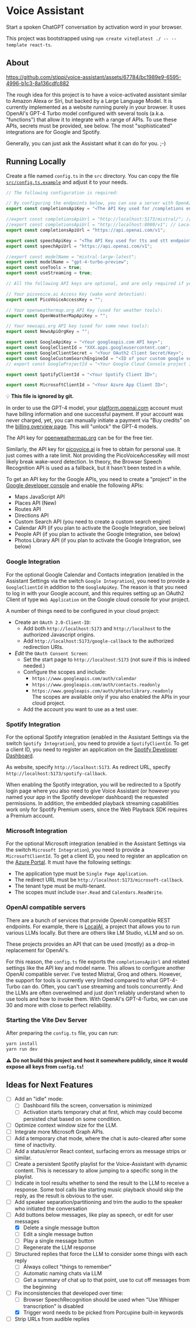 # Voice Assistant

Start a spoken ChatGPT conversation by activation word in your browser.

This project was bootstrapped using `npm create vite@latest ./ -- --template react-ts`.

## About

https://github.com/stippi/voice-assistant/assets/67784/bc1989e9-6595-4996-b1c3-8a136cdfc882

The rough idea for this project is to have a voice-activated assistant similar to Amazon Alexa or Siri, but backed by a Large Language Model.
It is currently implemented as a website running purely in your browser.
It uses OpenAI's GPT-4 Turbo model configured with several tools (a.k.a. "functions") that allow it to integrate with a range of APIs.
To use these APIs, secrets must be provided, see below.
The most "sophisticated" integrations are for Google and Spotify.

Generally, you can just ask the Assistant what it can do for you. ;-)

## Running Locally

Create a file named `config.ts` in the `src` directory.
You can copy the file [`src/config.ts.example`](src/config.ts.example) and adjust it to your needs.

```typescript
// The following configuration is required:

// By configuring the endpoints below, you can use a server with OpenAI compatible REST API:
export const completionsApiKey = "<The API Key used for /completions endpoint>";

//export const completionsApiUrl = "http://localhost:5173/mistral/"; // Proxy for https://api.mistral.ai/v1/ due to CORS issues, see vite.config.ts
//export const completionsApiUrl = "http://localhost:8080/v1"; // LocalAI server, which needs to be started with --cors
export const completionsApiUrl = "https://api.openai.com/v1";

export const speechApiKey = "<The API Key used for tts and stt endpoints>";
export const speechApiUrl = "https://api.openai.com/v1";

//export const modelName = "mistral-large-latest";
export const modelName = "gpt-4-turbo-preview";
export const useTools = true;
export const useStreaming = true;

// All the following API keys are optional, and are only required if you want to use the corresponding features.

// Your picovoice.ai Access Key (wake word detection):
export const PicoVoiceAccessKey = "";

// Your openweathermap.org API Key (used for weather tools):
export const OpenWeatherMapApiKey = "";

// Your newsapi.org API key (used for some news tools):
export const NewsApiOrgKey = "";

export const GoogleApiKey = "<Your googleapis.com API key>";
export const GoogleClientId = "XXX.apps.googleusercontent.com";
export const GoogleClientSecret = "<Your OAuth2 Client Secret/Key>";
export const GoogleCustomSearchEngineId = "<ID of your custom google search engine configured for global search>";
// export const GoogleProjectId = "<Your Google Cloud Console project ID>"; // Needed for Google Vertex AI API (Gemini Pro)

export const SpotifyClientId = "<Your Spotify Client ID>";

export const MicrosoftClientId = "<Your Azure App Client ID>";
```

:bulb: **This file is ignored by git.**

In order to use the GPT-4 model, your [platform.openai.com](https://platform.openai.com/) account must have billing information and one successful payment.
If your account was never charged, yet, you can manually initiate a payment via "Buy credits" on the [billing overview page](https://platform.openai.com/account/billing/overview).
This will "unlock" the GPT-4 models.

The API key for [openweathermap.org](https://openweathermap.org/) can be for the free tier.

Similarly, the API key for [picovoice.ai](https://picovoice.ai) is free to obtain for personal use.
It just comes with a rate limit.
Not providing the PicoVoiceAccessKey will most likely break wake-word detection.
In theory, the Browser Speech Recognition API is used as a fallback, but it hasn't been tested in a while.

To get an API key for the Google APIs, you need to create a "project" in the [Google developer console](https://console.cloud.google.com) and enable the following APIs:

- Maps JavaScript API
- Places API (New)
- Routes API
- Directions API
- Custom Search API (you need to create a custom search engine)
- Calendar API (if you plan to activate the Google Integration, see below)
- People API (if you plan to activate the Google Integration, see below)
- Photos Library API (if you plan to activate the Google Integration, see below)

### Google Integration

For the optional Google Calendar and Contacts integration (enabled in the Assistant Settings via the switch `Google Integration`), you need to provide a `GoogleClientId` in addition to the `GoogleApiKey`.
The reason is that you need to log in with your Google account, and this requires setting up an OAuth2 Client of type `Web Application` on the Google cloud console for your project.

A number of things need to be configured in your cloud project:

- Create an `OAuth 2.0-Client-ID`:
  - Add both `http://localhost:5173` and `http://localhost` to the authorized Javascript origins.
  - Add `http://localhost:5173/google-callback` to the authorized redirection URIs.
- *Edit* the `OAuth Consent Screen`:
  - Set the start page to `http://localhost:5173` (not sure if this is indeed needed.)
  - Configure the scopes and include:
    - `https://www.googleapis.com/auth/calendar`
    - `https://www.googleapis.com/auth/contacts.readonly`
    - `https://www.googleapis.com/auth/photoslibrary.readonly`<br/>
    The scopes are available only if you also enabled the APIs in your cloud project.
  - Add the account you want to use as a test user.

### Spotify Integration

For the optional Spotify integration (enabled in the Assistant Settings via the switch `Spotify Integration`), you need to provide a `SpotifyClientId`.
To get a client ID, you need to register an application on the [Spotify Developer Dashboard](https://developer.spotify.com/dashboard/applications).

As website, specify `http://localhost:5173`.
As redirect URL, specify `http://localhost:5173/spotify-callback`.

When enabling the Spotify integration, you will be redirected to a Spotify login page where you also need to give Voice Assistant (or however you named your app in the Spotify developer dashboard) the requested permissions.
In addition, the embedded playback streaming capabilities work only for Spotify Premium users, since the Web Playback SDK requires a Premium account.

### Microsoft Integration

For the optional Microsoft integration (enabled in the Assistant Settings via the switch `Microsoft Integration`), you need to provide a `MicrosoftClientId`.
To get a client ID, you need to register an application on the [Azure Portal](https://portal.azure.com/).
It must have the following settings:
- The application type must be `Single Page Application`.
- The redirect URL must be `http://localhost:5173/microsoft-callback`.
- The tenant type must be multi-tenant.
- The scopes must include `User.Read` and `Calendars.ReadWrite`.

### OpenAI compatible servers

There are a bunch of services that provide OpenAI compatible REST endpoints.
For example, there is [LocalAI](https://github.com/mudler/LocalAI), a project that allows you to run various LLMs locally.
But there are others like LM Studio, vLLM and so on.

These projects provides an API that can be used (mostly) as a drop-in replacement for OpenAI's.

For this reason, the `config.ts` file exports the `completionsApiUrl` and related settings like the API key and model name.
This allows to configure another OpenAI compatible server.
I've tested Mistral, Groq and others.
However, the support for tools is currently very limited compared to what GPT-4-Turbo can do.
Often, you can't use streaming and tools concurrently.
And the LLMs are often overwelmed and just don't reliably understand when to use tools and how to invoke them.
With OpenAI's GPT-4-Turbo, we can use 30 and more with close to perfect reliability.

### Starting the Vite Dev Server

After preparing the `config.ts` file, you can run:

```bash
yarn install
yarn run dev
```

:warning: **Do not build this project and host it somewhere publicly, since it would expose all keys from `config.ts`!**

## Ideas for Next Features

- [ ] Add an "idle" mode:
  - [ ] Dashboard fills the screen, conversation is minimized
  - [ ] Activation starts temporary chat at first, which may could become persisted chat based on some condition.
- [ ] Optimize context window size for the LLM.
- [ ] Integrate more Microsoft Graph APIs.
- [ ] Add a temporary chat mode, where the chat is auto-cleared after some time of inactivity.
- [ ] Add a status/error React context, surfacing errors as message strips or similar.
- [ ] Create a persistent Spotify playlist for the Voice-Assistant with dynamic content.
  This is necessary to allow jumping to a specific song in the playlist.
- [ ] Indicate in tool results whether to send the result to the LLM to receive a response.
  Some tool calls like starting music playback should skip the reply, as the result is obvious to the user.
- [ ] Add speaker separation/partitioning and trim the audio to the speaker who initiated the conversation
- [ ] Add buttons below messages, like play as speech, or edit for user messages
  - [x] Delete a single message button
  - [ ] Edit a single message button
  - [ ] Play a single message button
  - [ ] Regenerate the LLM response
- [ ] Structured replies that force the LLM to consider some things with each reply
  - [ ] Always collect "things to remember"
  - [ ] Automatic naming chats via LLM
  - [ ] Get a summary of chat up to that point, use to cut off messages from the beginning
- [ ] Fix inconsistencies that developed over time:
  - [ ] Browser SpeechRecognition should be used when "Use Whisper transcription" is disabled
  - [x] Trigger word needs to be picked from Porcupine built-in keywords
- [ ] Strip URLs from audible replies
